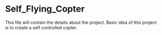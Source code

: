# Self_Flying_Copter
This file will contain the details about the project.
Basic idea of this project is to create a self controlled copter.
